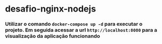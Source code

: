 # desafio-nginx-nodejs

### Utilizar o comando `docker-compose up -d` para executar o projeto. Em seguida acessar a url `http://localhost:8080` para a visualização da aplicação funcionando
